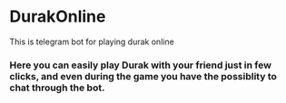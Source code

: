 # DurakOnline
This is telegram bot for playing durak online
### Here you can easily play Durak with your friend just in few clicks, and even during the game you have the possiblity to chat through the bot.
